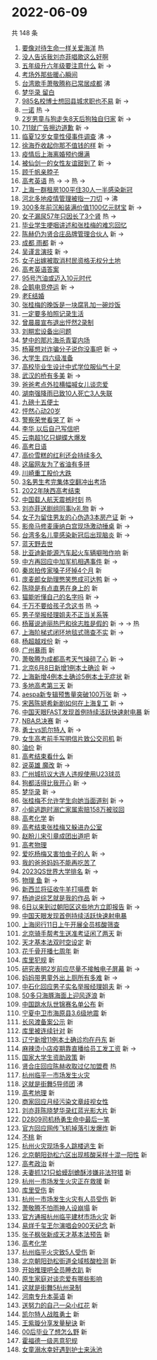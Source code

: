 # 2022-06-09

共 148 条

<!-- BEGIN -->
<!-- 最后更新时间 Thu Jun 09 2022 13:14:52 GMT+0800 (China Standard Time) -->

1. [要像对待生命一样关爱海洋](https://s.weibo.com//weibo?q=%23%E8%A6%81%E5%83%8F%E5%AF%B9%E5%BE%85%E7%94%9F%E5%91%BD%E4%B8%80%E6%A0%B7%E5%85%B3%E7%88%B1%E6%B5%B7%E6%B4%8B%23&Refer=new_time)
   热
1. [没人告诉我刘亦菲唱歌这么好啊](https://s.weibo.com//weibo?q=%23%E6%B2%A1%E4%BA%BA%E5%91%8A%E8%AF%89%E6%88%91%E5%88%98%E4%BA%A6%E8%8F%B2%E5%94%B1%E6%AD%8C%E8%BF%99%E4%B9%88%E5%A5%BD%E5%95%8A%23&Refer=top)
1. [五年级升六年级要注意什么](https://s.weibo.com//weibo?q=%23%E4%BA%94%E5%B9%B4%E7%BA%A7%E5%8D%87%E5%85%AD%E5%B9%B4%E7%BA%A7%E8%A6%81%E6%B3%A8%E6%84%8F%E4%BB%80%E4%B9%88%23&Refer=top)
   新 ->
1. [考场外那些暖心瞬间](https://s.weibo.com//weibo?q=%23%E8%80%83%E5%9C%BA%E5%A4%96%E9%82%A3%E4%BA%9B%E6%9A%96%E5%BF%83%E7%9E%AC%E9%97%B4%23&Refer=top)
1. [台湾歌手萧敬腾称已常居成都](https://s.weibo.com//weibo?q=%23%E5%8F%B0%E6%B9%BE%E6%AD%8C%E6%89%8B%E8%90%A7%E6%95%AC%E8%85%BE%E7%A7%B0%E5%B7%B2%E5%B8%B8%E5%B1%85%E6%88%90%E9%83%BD%23&Refer=top)
   沸
1. [梦华录 留白](https://s.weibo.com//weibo?q=%E6%A2%A6%E5%8D%8E%E5%BD%95%20%E7%95%99%E7%99%BD&Refer=top)
1. [985名校博士想回县城求职也不易](https://s.weibo.com//weibo?q=%23985%E5%90%8D%E6%A0%A1%E5%8D%9A%E5%A3%AB%E6%83%B3%E5%9B%9E%E5%8E%BF%E5%9F%8E%E6%B1%82%E8%81%8C%E4%B9%9F%E4%B8%8D%E6%98%93%23&Refer=top)
   新 ->
1. [一诺](https://s.weibo.com//weibo?q=%E4%B8%80%E8%AF%BA&Refer=top) 热 ->
1. [2岁男童与狗走失8天后狗独自归家](https://s.weibo.com//weibo?q=%232%E5%B2%81%E7%94%B7%E7%AB%A5%E4%B8%8E%E7%8B%97%E8%B5%B0%E5%A4%B18%E5%A4%A9%E5%90%8E%E7%8B%97%E7%8B%AC%E8%87%AA%E5%BD%92%E5%AE%B6%23&Refer=top)
   新 ->
1. [711就广告擦边道歉](https://s.weibo.com//weibo?q=%23711%E5%B0%B1%E5%B9%BF%E5%91%8A%E6%93%A6%E8%BE%B9%E9%81%93%E6%AD%89%23&Refer=top)
   新 ->
1. [临夏12岁女童性侵事件调查](https://s.weibo.com//weibo?q=%23%E4%B8%B4%E5%A4%8F12%E5%B2%81%E5%A5%B3%E7%AB%A5%E6%80%A7%E4%BE%B5%E4%BA%8B%E4%BB%B6%E8%B0%83%E6%9F%A5%23&Refer=top)
   沸 ->
1. [徐海乔收起你那不值钱的样](https://s.weibo.com//weibo?q=%23%E5%BE%90%E6%B5%B7%E4%B9%94%E6%94%B6%E8%B5%B7%E4%BD%A0%E9%82%A3%E4%B8%8D%E5%80%BC%E9%92%B1%E7%9A%84%E6%A0%B7%23&Refer=top)
   新 ->
1. [疫情后上海离婚预约爆满](https://s.weibo.com//weibo?q=%23%E7%96%AB%E6%83%85%E5%90%8E%E4%B8%8A%E6%B5%B7%E7%A6%BB%E5%A9%9A%E9%A2%84%E7%BA%A6%E7%88%86%E6%BB%A1%23&Refer=top)
1. [被仙剑一的女性友谊甜到了](https://s.weibo.com//weibo?q=%23%E8%A2%AB%E4%BB%99%E5%89%91%E4%B8%80%E7%9A%84%E5%A5%B3%E6%80%A7%E5%8F%8B%E8%B0%8A%E7%94%9C%E5%88%B0%E4%BA%86%23&Refer=top)
   新 ->
1. [顾千帆亲脖子](https://s.weibo.com//weibo?q=%23%E9%A1%BE%E5%8D%83%E5%B8%86%E4%BA%B2%E8%84%96%E5%AD%90%23&Refer=top)
1. [高考英语](https://s.weibo.com//weibo?q=%23%E9%AB%98%E8%80%83%E8%8B%B1%E8%AF%AD%23&Refer=top)
   热 -> -> 热 ->
1. [上海一群租房100平住30人一半感染新冠](https://s.weibo.com//weibo?q=%23%E4%B8%8A%E6%B5%B7%E4%B8%80%E7%BE%A4%E7%A7%9F%E6%88%BF100%E5%B9%B3%E4%BD%8F30%E4%BA%BA%E4%B8%80%E5%8D%8A%E6%84%9F%E6%9F%93%E6%96%B0%E5%86%A0%23&Refer=top)
1. [河北多地疫情管理被指一刀切](https://s.weibo.com//weibo?q=%23%E6%B2%B3%E5%8C%97%E5%A4%9A%E5%9C%B0%E7%96%AB%E6%83%85%E7%AE%A1%E7%90%86%E8%A2%AB%E6%8C%87%E4%B8%80%E5%88%80%E5%88%87%23&Refer=top)
   -> 沸
1. [300多年前沉船装满价值1100亿元财宝](https://s.weibo.com//weibo?q=%23300%E5%A4%9A%E5%B9%B4%E5%89%8D%E6%B2%89%E8%88%B9%E8%A3%85%E6%BB%A1%E4%BB%B7%E5%80%BC1100%E4%BA%BF%E5%85%83%E8%B4%A2%E5%AE%9D%23&Refer=top)
   新 ->
1. [女子漏尿57年只因长了3个肾](https://s.weibo.com//weibo?q=%23%E5%A5%B3%E5%AD%90%E6%BC%8F%E5%B0%BF57%E5%B9%B4%E5%8F%AA%E5%9B%A0%E9%95%BF%E4%BA%863%E4%B8%AA%E8%82%BE%23&Refer=top)
   热 ->
1. [毕业学生哽咽讲述和张桂梅的难忘回忆](https://s.weibo.com//weibo?q=%23%E6%AF%95%E4%B8%9A%E5%AD%A6%E7%94%9F%E5%93%BD%E5%92%BD%E8%AE%B2%E8%BF%B0%E5%92%8C%E5%BC%A0%E6%A1%82%E6%A2%85%E7%9A%84%E9%9A%BE%E5%BF%98%E5%9B%9E%E5%BF%86%23&Refer=top)
1. [陈赫仍为贤合庄品牌管理合伙人](https://s.weibo.com//weibo?q=%23%E9%99%88%E8%B5%AB%E4%BB%8D%E4%B8%BA%E8%B4%A4%E5%90%88%E5%BA%84%E5%93%81%E7%89%8C%E7%AE%A1%E7%90%86%E5%90%88%E4%BC%99%E4%BA%BA%23&Refer=top)
   新 ->
1. [成都 雨都](https://s.weibo.com//weibo?q=%E6%88%90%E9%83%BD%20%E9%9B%A8%E9%83%BD&Refer=top)
   新 ->
1. [吴谨言演技](https://s.weibo.com//weibo?q=%23%E5%90%B4%E8%B0%A8%E8%A8%80%E6%BC%94%E6%8A%80%23&Refer=top)
   新 ->
1. [女子出嫁被取消村民资格无权分土地](https://s.weibo.com//weibo?q=%23%E5%A5%B3%E5%AD%90%E5%87%BA%E5%AB%81%E8%A2%AB%E5%8F%96%E6%B6%88%E6%9D%91%E6%B0%91%E8%B5%84%E6%A0%BC%E6%97%A0%E6%9D%83%E5%88%86%E5%9C%9F%E5%9C%B0%23&Refer=top)
1. [高考英语答案](https://s.weibo.com//weibo?q=%E9%AB%98%E8%80%83%E8%8B%B1%E8%AF%AD%E7%AD%94%E6%A1%88&Refer=top)
1. [95号汽油或迈入10元时代](https://s.weibo.com//weibo?q=%2395%E5%8F%B7%E6%B1%BD%E6%B2%B9%E6%88%96%E8%BF%88%E5%85%A510%E5%85%83%E6%97%B6%E4%BB%A3%23&Refer=top)
1. [企鹅电竞停运](https://s.weibo.com//weibo?q=%23%E4%BC%81%E9%B9%85%E7%94%B5%E7%AB%9E%E5%81%9C%E8%BF%90%23&Refer=top)
   新 ->
1. [老E结婚](https://s.weibo.com//weibo?q=%E8%80%81E%E7%BB%93%E5%A9%9A&Refer=top)
1. [张桂梅的晚饭是一块腐乳加一碗炒饭](https://s.weibo.com//weibo?q=%23%E5%BC%A0%E6%A1%82%E6%A2%85%E7%9A%84%E6%99%9A%E9%A5%AD%E6%98%AF%E4%B8%80%E5%9D%97%E8%85%90%E4%B9%B3%E5%8A%A0%E4%B8%80%E7%A2%97%E7%82%92%E9%A5%AD%23&Refer=top)
1. [一定要多拍照记录生活](https://s.weibo.com//weibo?q=%23%E4%B8%80%E5%AE%9A%E8%A6%81%E5%A4%9A%E6%8B%8D%E7%85%A7%E8%AE%B0%E5%BD%95%E7%94%9F%E6%B4%BB%23&Refer=top)
1. [曾晨晨宣布退出怦然2录制](https://s.weibo.com//weibo?q=%23%E6%9B%BE%E6%99%A8%E6%99%A8%E5%AE%A3%E5%B8%83%E9%80%80%E5%87%BA%E6%80%A6%E7%84%B62%E5%BD%95%E5%88%B6%23&Refer=top)
1. [刘畊宏设备出问题](https://s.weibo.com//weibo?q=%E5%88%98%E7%95%8A%E5%AE%8F%E8%AE%BE%E5%A4%87%E5%87%BA%E9%97%AE%E9%A2%98&Refer=top)
1. [梦中的那片海杀青宴内场](https://s.weibo.com//weibo?q=%23%E6%A2%A6%E4%B8%AD%E7%9A%84%E9%82%A3%E7%89%87%E6%B5%B7%E6%9D%80%E9%9D%92%E5%AE%B4%E5%86%85%E5%9C%BA%23&Refer=top)
1. [杨幂想对诈骗分子说你没事吧](https://s.weibo.com//weibo?q=%23%E6%9D%A8%E5%B9%82%E6%83%B3%E5%AF%B9%E8%AF%88%E9%AA%97%E5%88%86%E5%AD%90%E8%AF%B4%E4%BD%A0%E6%B2%A1%E4%BA%8B%E5%90%A7%23&Refer=top)
   新 ->
1. [大学生 四六级准备](https://s.weibo.com//weibo?q=%E5%A4%A7%E5%AD%A6%E7%94%9F%20%E5%9B%9B%E5%85%AD%E7%BA%A7%E5%87%86%E5%A4%87&Refer=top)
1. [高校毕业生设计中式学位服仙气十足](https://s.weibo.com//weibo?q=%23%E9%AB%98%E6%A0%A1%E6%AF%95%E4%B8%9A%E7%94%9F%E8%AE%BE%E8%AE%A1%E4%B8%AD%E5%BC%8F%E5%AD%A6%E4%BD%8D%E6%9C%8D%E4%BB%99%E6%B0%94%E5%8D%81%E8%B6%B3%23&Refer=top)
1. [武汉的桥有多美](https://s.weibo.com//weibo?q=%23%E6%AD%A6%E6%B1%89%E7%9A%84%E6%A1%A5%E6%9C%89%E5%A4%9A%E7%BE%8E%23&Refer=top)
   新 ->
1. [爸爸考点外拉横幅喊女儿谈恋爱](https://s.weibo.com//weibo?q=%23%E7%88%B8%E7%88%B8%E8%80%83%E7%82%B9%E5%A4%96%E6%8B%89%E6%A8%AA%E5%B9%85%E5%96%8A%E5%A5%B3%E5%84%BF%E8%B0%88%E6%81%8B%E7%88%B1%23&Refer=top)
1. [湖南强降雨已致10人死亡3人失联](https://s.weibo.com//weibo?q=%23%E6%B9%96%E5%8D%97%E5%BC%BA%E9%99%8D%E9%9B%A8%E5%B7%B2%E8%87%B410%E4%BA%BA%E6%AD%BB%E4%BA%A13%E4%BA%BA%E5%A4%B1%E8%81%94%23&Refer=top)
1. [九磅十五便士](https://s.weibo.com//weibo?q=%23%E4%B9%9D%E7%A3%85%E5%8D%81%E4%BA%94%E4%BE%BF%E5%A3%AB%23&Refer=top)
1. [怦然心动20岁](https://s.weibo.com//weibo?q=%E6%80%A6%E7%84%B6%E5%BF%83%E5%8A%A820%E5%B2%81&Refer=top)
1. [警察荣誉看哭了](https://s.weibo.com//weibo?q=%23%E8%AD%A6%E5%AF%9F%E8%8D%A3%E8%AA%89%E7%9C%8B%E5%93%AD%E4%BA%86%23&Refer=top)
   新 ->
1. [李华 以后自己写信吧](https://s.weibo.com//weibo?q=%E6%9D%8E%E5%8D%8E%20%E4%BB%A5%E5%90%8E%E8%87%AA%E5%B7%B1%E5%86%99%E4%BF%A1%E5%90%A7&Refer=top)
1. [云南超1亿只蝴蝶大爆发](https://s.weibo.com//weibo?q=%23%E4%BA%91%E5%8D%97%E8%B6%851%E4%BA%BF%E5%8F%AA%E8%9D%B4%E8%9D%B6%E5%A4%A7%E7%88%86%E5%8F%91%23&Refer=top)
1. [高考日语](https://s.weibo.com//weibo?q=%23%E9%AB%98%E8%80%83%E6%97%A5%E8%AF%AD%23&Refer=top)
1. [高价雪糕的红利还会持续多久](https://s.weibo.com//weibo?q=%23%E9%AB%98%E4%BB%B7%E9%9B%AA%E7%B3%95%E7%9A%84%E7%BA%A2%E5%88%A9%E8%BF%98%E4%BC%9A%E6%8C%81%E7%BB%AD%E5%A4%9A%E4%B9%85%23&Refer=top)
1. [这届网友为了省油有多拼](https://s.weibo.com//weibo?q=%23%E8%BF%99%E5%B1%8A%E7%BD%91%E5%8F%8B%E4%B8%BA%E4%BA%86%E7%9C%81%E6%B2%B9%E6%9C%89%E5%A4%9A%E6%8B%BC%23&Refer=top)
1. [川崎重工股价大跌](https://s.weibo.com//weibo?q=%23%E5%B7%9D%E5%B4%8E%E9%87%8D%E5%B7%A5%E8%82%A1%E4%BB%B7%E5%A4%A7%E8%B7%8C%23&Refer=top)
1. [3名男生考完集体空翻冲出考场](https://s.weibo.com//weibo?q=%233%E5%90%8D%E7%94%B7%E7%94%9F%E8%80%83%E5%AE%8C%E9%9B%86%E4%BD%93%E7%A9%BA%E7%BF%BB%E5%86%B2%E5%87%BA%E8%80%83%E5%9C%BA%23&Refer=top)
1. [2022年陕西高考结束](https://s.weibo.com//weibo?q=%232022%E5%B9%B4%E9%99%95%E8%A5%BF%E9%AB%98%E8%80%83%E7%BB%93%E6%9D%9F%23&Refer=top)
1. [中国载人航天震撼时刻](https://s.weibo.com//weibo?q=%23%E4%B8%AD%E5%9B%BD%E8%BD%BD%E4%BA%BA%E8%88%AA%E5%A4%A9%E9%9C%87%E6%92%BC%E6%97%B6%E5%88%BB%23&Refer=new_time)
   热
1. [刘亦菲送剧组同事lv礼物](https://s.weibo.com//weibo?q=%23%E5%88%98%E4%BA%A6%E8%8F%B2%E9%80%81%E5%89%A7%E7%BB%84%E5%90%8C%E4%BA%8Blv%E7%A4%BC%E7%89%A9%23&Refer=top)
   新 ->
1. [女子为留住男友的心伪造3本房产证](https://s.weibo.com//weibo?q=%23%E5%A5%B3%E5%AD%90%E4%B8%BA%E7%95%99%E4%BD%8F%E7%94%B7%E5%8F%8B%E7%9A%84%E5%BF%83%E4%BC%AA%E9%80%A03%E6%9C%AC%E6%88%BF%E4%BA%A7%E8%AF%81%23&Refer=top)
   新 ->
1. [影帝马修麦康纳白宫现场激动捶桌](https://s.weibo.com//weibo?q=%23%E5%BD%B1%E5%B8%9D%E9%A9%AC%E4%BF%AE%E9%BA%A6%E5%BA%B7%E7%BA%B3%E7%99%BD%E5%AE%AB%E7%8E%B0%E5%9C%BA%E6%BF%80%E5%8A%A8%E6%8D%B6%E6%A1%8C%23&Refer=top)
   新 ->
1. [台湾多名儿童感染新冠后出现脑炎](https://s.weibo.com//weibo?q=%23%E5%8F%B0%E6%B9%BE%E5%A4%9A%E5%90%8D%E5%84%BF%E7%AB%A5%E6%84%9F%E6%9F%93%E6%96%B0%E5%86%A0%E5%90%8E%E5%87%BA%E7%8E%B0%E8%84%91%E7%82%8E%23&Refer=top)
   新 ->
1. [蓝天野去世](https://s.weibo.com//weibo?q=%23%E8%93%9D%E5%A4%A9%E9%87%8E%E5%8E%BB%E4%B8%96%23&Refer=top)
1. [比亚迪新能源汽车起火车辆噼啪作响](https://s.weibo.com//weibo?q=%23%E6%AF%94%E4%BA%9A%E8%BF%AA%E6%96%B0%E8%83%BD%E6%BA%90%E6%B1%BD%E8%BD%A6%E8%B5%B7%E7%81%AB%E8%BD%A6%E8%BE%86%E5%99%BC%E5%95%AA%E4%BD%9C%E5%93%8D%23&Refer=top)
   新
1. [中方再回应中加军机相遇事件](https://s.weibo.com//weibo?q=%23%E4%B8%AD%E6%96%B9%E5%86%8D%E5%9B%9E%E5%BA%94%E4%B8%AD%E5%8A%A0%E5%86%9B%E6%9C%BA%E7%9B%B8%E9%81%87%E4%BA%8B%E4%BB%B6%23&Refer=top)
   新 ->
1. [秦岚拍传家嗓子坏掉4个月](https://s.weibo.com//weibo?q=%23%E7%A7%A6%E5%B2%9A%E6%8B%8D%E4%BC%A0%E5%AE%B6%E5%97%93%E5%AD%90%E5%9D%8F%E6%8E%894%E4%B8%AA%E6%9C%88%23&Refer=top)
   新
1. [庞麦郎女助理憋笑憋成可达鸭](https://s.weibo.com//weibo?q=%23%E5%BA%9E%E9%BA%A6%E9%83%8E%E5%A5%B3%E5%8A%A9%E7%90%86%E6%86%8B%E7%AC%91%E6%86%8B%E6%88%90%E5%8F%AF%E8%BE%BE%E9%B8%AD%23&Refer=top)
   新 ->
1. [陈晓是有点直男在身上的](https://s.weibo.com//weibo?q=%23%E9%99%88%E6%99%93%E6%98%AF%E6%9C%89%E7%82%B9%E7%9B%B4%E7%94%B7%E5%9C%A8%E8%BA%AB%E4%B8%8A%E7%9A%84%23&Refer=top)
   新
1. [猫能听懂自己的名字吗](https://s.weibo.com//weibo?q=%23%E7%8C%AB%E8%83%BD%E5%90%AC%E6%87%82%E8%87%AA%E5%B7%B1%E7%9A%84%E5%90%8D%E5%AD%97%E5%90%97%23&Refer=top)
   新 ->
1. [千万不要给孩子念这书](https://s.weibo.com//weibo?q=%23%E5%8D%83%E4%B8%87%E4%B8%8D%E8%A6%81%E7%BB%99%E5%AD%A9%E5%AD%90%E5%BF%B5%E8%BF%99%E4%B9%A6%23&Refer=top)
   热 ->
1. [男子举报经理姐夫不正当关系等](https://s.weibo.com//weibo?q=%23%E7%94%B7%E5%AD%90%E4%B8%BE%E6%8A%A5%E7%BB%8F%E7%90%86%E5%A7%90%E5%A4%AB%E4%B8%8D%E6%AD%A3%E5%BD%93%E5%85%B3%E7%B3%BB%E7%AD%89%23&Refer=top)
1. [杨幂说迪丽热巴和徐志胜是假的](https://s.weibo.com//weibo?q=%23%E6%9D%A8%E5%B9%82%E8%AF%B4%E8%BF%AA%E4%B8%BD%E7%83%AD%E5%B7%B4%E5%92%8C%E5%BE%90%E5%BF%97%E8%83%9C%E6%98%AF%E5%81%87%E7%9A%84%23&Refer=top)
   新 -> -> 热
1. [上海阶梯式闭环地毯式筛查不实](https://s.weibo.com//weibo?q=%23%E4%B8%8A%E6%B5%B7%E9%98%B6%E6%A2%AF%E5%BC%8F%E9%97%AD%E7%8E%AF%E5%9C%B0%E6%AF%AF%E5%BC%8F%E7%AD%9B%E6%9F%A5%E4%B8%8D%E5%AE%9E%23&Refer=top)
   新 ->
1. [杨超越戏份](https://s.weibo.com//weibo?q=%E6%9D%A8%E8%B6%85%E8%B6%8A%E6%88%8F%E4%BB%BD&Refer=top)
   新 ->
1. [广州暴雨](https://s.weibo.com//weibo?q=%23%E5%B9%BF%E5%B7%9E%E6%9A%B4%E9%9B%A8%23&Refer=top)
   新
1. [萧敬腾为成都高考天气操碎了心](https://s.weibo.com//weibo?q=%23%E8%90%A7%E6%95%AC%E8%85%BE%E4%B8%BA%E6%88%90%E9%83%BD%E9%AB%98%E8%80%83%E5%A4%A9%E6%B0%94%E6%93%8D%E7%A2%8E%E4%BA%86%E5%BF%83%23&Refer=top)
   新 ->
1. [北京6月8日新增1例本土确诊](https://s.weibo.com//weibo?q=%23%E5%8C%97%E4%BA%AC6%E6%9C%888%E6%97%A5%E6%96%B0%E5%A2%9E1%E4%BE%8B%E6%9C%AC%E5%9C%9F%E7%A1%AE%E8%AF%8A%23&Refer=top)
   新 ->
1. [上海新增4例本土确诊5例本土无症状](https://s.weibo.com//weibo?q=%23%E4%B8%8A%E6%B5%B7%E6%96%B0%E5%A2%9E4%E4%BE%8B%E6%9C%AC%E5%9C%9F%E7%A1%AE%E8%AF%8A5%E4%BE%8B%E6%9C%AC%E5%9C%9F%E6%97%A0%E7%97%87%E7%8A%B6%23&Refer=top)
   新
1. [多地高考第三天](https://s.weibo.com//weibo?q=%23%E5%A4%9A%E5%9C%B0%E9%AB%98%E8%80%83%E7%AC%AC%E4%B8%89%E5%A4%A9%23&Refer=top)
   新
1. [aespa新专辑预售量突破100万张](https://s.weibo.com//weibo?q=%23aespa%E6%96%B0%E4%B8%93%E8%BE%91%E9%A2%84%E5%94%AE%E9%87%8F%E7%AA%81%E7%A0%B4100%E4%B8%87%E5%BC%A0%23&Refer=top)
   新 ->
1. [宋茜陈妍希新剧如何在上海复工](https://s.weibo.com//weibo?q=%23%E5%AE%8B%E8%8C%9C%E9%99%88%E5%A6%8D%E5%B8%8C%E6%96%B0%E5%89%A7%E5%A6%82%E4%BD%95%E5%9C%A8%E4%B8%8A%E6%B5%B7%E5%A4%8D%E5%B7%A5%23&Refer=top)
   新 ->
1. [中国天眼FAST发现首例持续活跃快速射电暴](https://s.weibo.com//weibo?q=%23%E4%B8%AD%E5%9B%BD%E5%A4%A9%E7%9C%BCFAST%E5%8F%91%E7%8E%B0%E9%A6%96%E4%BE%8B%E6%8C%81%E7%BB%AD%E6%B4%BB%E8%B7%83%E5%BF%AB%E9%80%9F%E5%B0%84%E7%94%B5%E6%9A%B4%23&Refer=top)
   新
1. [NBA总决赛](https://s.weibo.com//weibo?q=NBA%E6%80%BB%E5%86%B3%E8%B5%9B&Refer=top)
   新 ->
1. [勇士vs凯尔特人](https://s.weibo.com//weibo?q=%23%E5%8B%87%E5%A3%ABvs%E5%87%AF%E5%B0%94%E7%89%B9%E4%BA%BA%23&Refer=top)
   新 ->
1. [女生高考前手写明信片致公交司机](https://s.weibo.com//weibo?q=%23%E5%A5%B3%E7%94%9F%E9%AB%98%E8%80%83%E5%89%8D%E6%89%8B%E5%86%99%E6%98%8E%E4%BF%A1%E7%89%87%E8%87%B4%E5%85%AC%E4%BA%A4%E5%8F%B8%E6%9C%BA%23&Refer=top)
   新
1. [油价](https://s.weibo.com//weibo?q=%E6%B2%B9%E4%BB%B7&Refer=top) 新
1. [高考结束看什么](https://s.weibo.com//weibo?q=%23%E9%AB%98%E8%80%83%E7%BB%93%E6%9D%9F%E7%9C%8B%E4%BB%80%E4%B9%88%23&Refer=top)
   新
1. [说英雄 魔改](https://s.weibo.com//weibo?q=%E8%AF%B4%E8%8B%B1%E9%9B%84%20%E9%AD%94%E6%94%B9&Refer=top)
   新 ->
1. [广州城抗议大连人违规使用U23球员](https://s.weibo.com//weibo?q=%23%E5%B9%BF%E5%B7%9E%E5%9F%8E%E6%8A%97%E8%AE%AE%E5%A4%A7%E8%BF%9E%E4%BA%BA%E8%BF%9D%E8%A7%84%E4%BD%BF%E7%94%A8U23%E7%90%83%E5%91%98%23&Refer=top)
1. [狗都活得比我开心](https://s.weibo.com//weibo?q=%23%E7%8B%97%E9%83%BD%E6%B4%BB%E5%BE%97%E6%AF%94%E6%88%91%E5%BC%80%E5%BF%83%23&Refer=top)
   新 ->
1. [梦华录](https://s.weibo.com//weibo?q=%23%E6%A2%A6%E5%8D%8E%E5%BD%95%23&Refer=top)
   新 ->
1. [张桂梅不允许学生向她当面道别](https://s.weibo.com//weibo?q=%23%E5%BC%A0%E6%A1%82%E6%A2%85%E4%B8%8D%E5%85%81%E8%AE%B8%E5%AD%A6%E7%94%9F%E5%90%91%E5%A5%B9%E5%BD%93%E9%9D%A2%E9%81%93%E5%88%AB%23&Refer=top)
   新 ->
1. [小偷逃跑时溺亡家属索赔158万被驳回](https://s.weibo.com//weibo?q=%23%E5%B0%8F%E5%81%B7%E9%80%83%E8%B7%91%E6%97%B6%E6%BA%BA%E4%BA%A1%E5%AE%B6%E5%B1%9E%E7%B4%A2%E8%B5%94158%E4%B8%87%E8%A2%AB%E9%A9%B3%E5%9B%9E%23&Refer=top)
1. [高考化学](https://s.weibo.com//weibo?q=%E9%AB%98%E8%80%83%E5%8C%96%E5%AD%A6&Refer=top)
   新
1. [高考结束张桂梅又躲进办公室](https://s.weibo.com//weibo?q=%23%E9%AB%98%E8%80%83%E7%BB%93%E6%9D%9F%E5%BC%A0%E6%A1%82%E6%A2%85%E5%8F%88%E8%BA%B2%E8%BF%9B%E5%8A%9E%E5%85%AC%E5%AE%A4%23&Refer=top)
1. [赵盼儿宋引章成团出道吧](https://s.weibo.com//weibo?q=%23%E8%B5%B5%E7%9B%BC%E5%84%BF%E5%AE%8B%E5%BC%95%E7%AB%A0%E6%88%90%E5%9B%A2%E5%87%BA%E9%81%93%E5%90%A7%23&Refer=top)
   新
1. [高考物理](https://s.weibo.com//weibo?q=%23%E9%AB%98%E8%80%83%E7%89%A9%E7%90%86%23&Refer=top)
1. [爱吃杨梅又害怕虫子的人](https://s.weibo.com//weibo?q=%23%E7%88%B1%E5%90%83%E6%9D%A8%E6%A2%85%E5%8F%88%E5%AE%B3%E6%80%95%E8%99%AB%E5%AD%90%E7%9A%84%E4%BA%BA%23&Refer=top)
   新 ->
1. [我的爸爸妈妈不能再吃苦了](https://s.weibo.com//weibo?q=%23%E6%88%91%E7%9A%84%E7%88%B8%E7%88%B8%E5%A6%88%E5%A6%88%E4%B8%8D%E8%83%BD%E5%86%8D%E5%90%83%E8%8B%A6%E4%BA%86%23&Refer=top)
1. [2023QS世界大学排名](https://s.weibo.com//weibo?q=%232023QS%E4%B8%96%E7%95%8C%E5%A4%A7%E5%AD%A6%E6%8E%92%E5%90%8D%23&Refer=top)
   新 ->
1. [物理 鱼](https://s.weibo.com//weibo?q=%E7%89%A9%E7%90%86%20%E9%B1%BC&Refer=top)
   新 ->
1. [新西兰将征收牛羊打嗝费](https://s.weibo.com//weibo?q=%23%E6%96%B0%E8%A5%BF%E5%85%B0%E5%B0%86%E5%BE%81%E6%94%B6%E7%89%9B%E7%BE%8A%E6%89%93%E5%97%9D%E8%B4%B9%23&Refer=top)
   新
1. [杨迪说综艺就是我的作品](https://s.weibo.com//weibo?q=%23%E6%9D%A8%E8%BF%AA%E8%AF%B4%E7%BB%BC%E8%89%BA%E5%B0%B1%E6%98%AF%E6%88%91%E7%9A%84%E4%BD%9C%E5%93%81%23&Refer=top)
   新 ->
1. [6日以来到过朝阳区这些地方立即报告](https://s.weibo.com//weibo?q=%236%E6%97%A5%E4%BB%A5%E6%9D%A5%E5%88%B0%E8%BF%87%E6%9C%9D%E9%98%B3%E5%8C%BA%E8%BF%99%E4%BA%9B%E5%9C%B0%E6%96%B9%E7%AB%8B%E5%8D%B3%E6%8A%A5%E5%91%8A%23&Refer=top)
   新 ->
1. [中国天眼发现首例持续活跃快速射电暴](https://s.weibo.com//weibo?q=%23%E4%B8%AD%E5%9B%BD%E5%A4%A9%E7%9C%BC%E5%8F%91%E7%8E%B0%E9%A6%96%E4%BE%8B%E6%8C%81%E7%BB%AD%E6%B4%BB%E8%B7%83%E5%BF%AB%E9%80%9F%E5%B0%84%E7%94%B5%E6%9A%B4%23&Refer=top)
1. [上海闵行11日上午开展全员核酸筛查](https://s.weibo.com//weibo?q=%23%E4%B8%8A%E6%B5%B7%E9%97%B5%E8%A1%8C11%E6%97%A5%E4%B8%8A%E5%8D%88%E5%BC%80%E5%B1%95%E5%85%A8%E5%91%98%E6%A0%B8%E9%85%B8%E7%AD%9B%E6%9F%A5%23&Refer=top)
1. [北京骑手帮考生送准考证闲了两天](https://s.weibo.com//weibo?q=%23%E5%8C%97%E4%BA%AC%E9%AA%91%E6%89%8B%E5%B8%AE%E8%80%83%E7%94%9F%E9%80%81%E5%87%86%E8%80%83%E8%AF%81%E9%97%B2%E4%BA%86%E4%B8%A4%E5%A4%A9%23&Refer=top)
   新
1. [天才基本法双时空设定](https://s.weibo.com//weibo?q=%23%E5%A4%A9%E6%89%8D%E5%9F%BA%E6%9C%AC%E6%B3%95%E5%8F%8C%E6%97%B6%E7%A9%BA%E8%AE%BE%E5%AE%9A%23&Refer=top)
   新
1. [花千骨开播七周年](https://s.weibo.com//weibo?q=%23%E8%8A%B1%E5%8D%83%E9%AA%A8%E5%BC%80%E6%92%AD%E4%B8%83%E5%91%A8%E5%B9%B4%23&Refer=top)
   新
1. [库里犯规](https://s.weibo.com//weibo?q=%23%E5%BA%93%E9%87%8C%E7%8A%AF%E8%A7%84%23&Refer=top)
   新
1. [研究表明2岁前应尽量不接触电子屏幕](https://s.weibo.com//weibo?q=%23%E7%A0%94%E7%A9%B6%E8%A1%A8%E6%98%8E2%E5%B2%81%E5%89%8D%E5%BA%94%E5%B0%BD%E9%87%8F%E4%B8%8D%E6%8E%A5%E8%A7%A6%E7%94%B5%E5%AD%90%E5%B1%8F%E5%B9%95%23&Refer=top)
   新 ->
1. [妈妈带男童外出上厕所有多难](https://s.weibo.com//weibo?q=%23%E5%A6%88%E5%A6%88%E5%B8%A6%E7%94%B7%E7%AB%A5%E5%A4%96%E5%87%BA%E4%B8%8A%E5%8E%95%E6%89%80%E6%9C%89%E5%A4%9A%E9%9A%BE%23&Refer=top)
   新 ->
1. [中石化回应男子实名举报经理姐夫](https://s.weibo.com//weibo?q=%23%E4%B8%AD%E7%9F%B3%E5%8C%96%E5%9B%9E%E5%BA%94%E7%94%B7%E5%AD%90%E5%AE%9E%E5%90%8D%E4%B8%BE%E6%8A%A5%E7%BB%8F%E7%90%86%E5%A7%90%E5%A4%AB%23&Refer=top)
   新 ->
1. [50多只海豚海面上迎风逐浪](https://s.weibo.com//weibo?q=%2350%E5%A4%9A%E5%8F%AA%E6%B5%B7%E8%B1%9A%E6%B5%B7%E9%9D%A2%E4%B8%8A%E8%BF%8E%E9%A3%8E%E9%80%90%E6%B5%AA%23&Refer=top)
   新
1. [中国跳水队世锦赛名单公布](https://s.weibo.com//weibo?q=%23%E4%B8%AD%E5%9B%BD%E8%B7%B3%E6%B0%B4%E9%98%9F%E4%B8%96%E9%94%A6%E8%B5%9B%E5%90%8D%E5%8D%95%E5%85%AC%E5%B8%83%23&Refer=top)
   新
1. [宁夏中卫市海原县3.6级地震](https://s.weibo.com//weibo?q=%E5%AE%81%E5%A4%8F%E4%B8%AD%E5%8D%AB%E5%B8%82%E6%B5%B7%E5%8E%9F%E5%8E%BF3.6%E7%BA%A7%E5%9C%B0%E9%9C%87&Refer=top)
   新
1. [长风渡备案公示](https://s.weibo.com//weibo?q=%23%E9%95%BF%E9%A3%8E%E6%B8%A1%E5%A4%87%E6%A1%88%E5%85%AC%E7%A4%BA%23&Refer=top)
   新
1. [库里被连续针对](https://s.weibo.com//weibo?q=%23%E5%BA%93%E9%87%8C%E8%A2%AB%E8%BF%9E%E7%BB%AD%E9%92%88%E5%AF%B9%23&Refer=top)
   新
1. [辽宁新增11例本土确诊均在丹东](https://s.weibo.com//weibo?q=%23%E8%BE%BD%E5%AE%81%E6%96%B0%E5%A2%9E11%E4%BE%8B%E6%9C%AC%E5%9C%9F%E7%A1%AE%E8%AF%8A%E5%9D%87%E5%9C%A8%E4%B8%B9%E4%B8%9C%23&Refer=top)
   新
1. [麻辣烫小店疫期靠直播给员工发工资](https://s.weibo.com//weibo?q=%23%E9%BA%BB%E8%BE%A3%E7%83%AB%E5%B0%8F%E5%BA%97%E7%96%AB%E6%9C%9F%E9%9D%A0%E7%9B%B4%E6%92%AD%E7%BB%99%E5%91%98%E5%B7%A5%E5%8F%91%E5%B7%A5%E8%B5%84%23&Refer=top)
   新 ->
1. [国家大学生资助政策](https://s.weibo.com//weibo?q=%23%E5%9B%BD%E5%AE%B6%E5%A4%A7%E5%AD%A6%E7%94%9F%E8%B5%84%E5%8A%A9%E6%94%BF%E7%AD%96%23&Refer=top)
   新
1. [贤合庄回应陈赫收取过亿加盟费](https://s.weibo.com//weibo?q=%23%E8%B4%A4%E5%90%88%E5%BA%84%E5%9B%9E%E5%BA%94%E9%99%88%E8%B5%AB%E6%94%B6%E5%8F%96%E8%BF%87%E4%BA%BF%E5%8A%A0%E7%9B%9F%E8%B4%B9%23&Refer=top)
   热
1. [杭州临平一市场发生火灾](https://s.weibo.com//weibo?q=%23%E6%9D%AD%E5%B7%9E%E4%B8%B4%E5%B9%B3%E4%B8%80%E5%B8%82%E5%9C%BA%E5%8F%91%E7%94%9F%E7%81%AB%E7%81%BE%23&Refer=top)
1. [这就是街舞5导师团](https://s.weibo.com//weibo?q=%23%E8%BF%99%E5%B0%B1%E6%98%AF%E8%A1%97%E8%88%9E5%E5%AF%BC%E5%B8%88%E5%9B%A2%23&Refer=top)
   沸
1. [高考地理](https://s.weibo.com//weibo?q=%23%E9%AB%98%E8%80%83%E5%9C%B0%E7%90%86%23&Refer=top)
   新
1. [商家回应月经污染文章歧视女性](https://s.weibo.com//weibo?q=%23%E5%95%86%E5%AE%B6%E5%9B%9E%E5%BA%94%E6%9C%88%E7%BB%8F%E6%B1%A1%E6%9F%93%E6%96%87%E7%AB%A0%E6%AD%A7%E8%A7%86%E5%A5%B3%E6%80%A7%23&Refer=top)
1. [刘亦菲陈晓梦华录红蓝光影大片](https://s.weibo.com//weibo?q=%23%E5%88%98%E4%BA%A6%E8%8F%B2%E9%99%88%E6%99%93%E6%A2%A6%E5%8D%8E%E5%BD%95%E7%BA%A2%E8%93%9D%E5%85%89%E5%BD%B1%E5%A4%A7%E7%89%87%23&Refer=top)
   新
1. [D2809司机杨勇生命中最后一笔](https://s.weibo.com//weibo?q=%23D2809%E5%8F%B8%E6%9C%BA%E6%9D%A8%E5%8B%87%E7%94%9F%E5%91%BD%E4%B8%AD%E6%9C%80%E5%90%8E%E4%B8%80%E7%AC%94%23&Refer=top)
1. [官方回应网传飞机掉落引发爆炸](https://s.weibo.com//weibo?q=%23%E5%AE%98%E6%96%B9%E5%9B%9E%E5%BA%94%E7%BD%91%E4%BC%A0%E9%A3%9E%E6%9C%BA%E6%8E%89%E8%90%BD%E5%BC%95%E5%8F%91%E7%88%86%E7%82%B8%23&Refer=top)
   新
1. [不桃](https://s.weibo.com//weibo?q=%E4%B8%8D%E6%A1%83&Refer=top) 新
1. [杭州火灾现场多人跳楼逃生](https://s.weibo.com//weibo?q=%23%E6%9D%AD%E5%B7%9E%E7%81%AB%E7%81%BE%E7%8E%B0%E5%9C%BA%E5%A4%9A%E4%BA%BA%E8%B7%B3%E6%A5%BC%E9%80%83%E7%94%9F%23&Refer=top)
   新
1. [北京朝阳劲松六区出现核酸采样十混一阳性](https://s.weibo.com//weibo?q=%23%E5%8C%97%E4%BA%AC%E6%9C%9D%E9%98%B3%E5%8A%B2%E6%9D%BE%E5%85%AD%E5%8C%BA%E5%87%BA%E7%8E%B0%E6%A0%B8%E9%85%B8%E9%87%87%E6%A0%B7%E5%8D%81%E6%B7%B7%E4%B8%80%E9%98%B3%E6%80%A7%23&Refer=top)
   新
1. [高考政治](https://s.weibo.com//weibo?q=%23%E9%AB%98%E8%80%83%E6%94%BF%E6%B2%BB%23&Refer=top)
   新
1. [夫妻抓121只蛤蟆刮蟾酥涉嫌非法狩猎](https://s.weibo.com//weibo?q=%23%E5%A4%AB%E5%A6%BB%E6%8A%93121%E5%8F%AA%E8%9B%A4%E8%9F%86%E5%88%AE%E8%9F%BE%E9%85%A5%E6%B6%89%E5%AB%8C%E9%9D%9E%E6%B3%95%E7%8B%A9%E7%8C%8E%23&Refer=top)
   新
1. [杭州一市场发生火灾正在救援](https://s.weibo.com//weibo?q=%23%E6%9D%AD%E5%B7%9E%E4%B8%80%E5%B8%82%E5%9C%BA%E5%8F%91%E7%94%9F%E7%81%AB%E7%81%BE%E6%AD%A3%E5%9C%A8%E6%95%91%E6%8F%B4%23&Refer=top)
   新
1. [库里受伤](https://s.weibo.com//weibo?q=%23%E5%BA%93%E9%87%8C%E5%8F%97%E4%BC%A4%23&Refer=top)
   新
1. [杭州一市场发生火灾有人员受伤](https://s.weibo.com//weibo?q=%23%E6%9D%AD%E5%B7%9E%E4%B8%80%E5%B8%82%E5%9C%BA%E5%8F%91%E7%94%9F%E7%81%AB%E7%81%BE%E6%9C%89%E4%BA%BA%E5%91%98%E5%8F%97%E4%BC%A4%23&Refer=top)
   新
1. [萧敬腾不怕雨神人设崩塌](https://s.weibo.com//weibo?q=%23%E8%90%A7%E6%95%AC%E8%85%BE%E4%B8%8D%E6%80%95%E9%9B%A8%E7%A5%9E%E4%BA%BA%E8%AE%BE%E5%B4%A9%E5%A1%8C%23&Refer=top)
   新
1. [官方通报杭州临平建材市场火灾](https://s.weibo.com//weibo?q=%23%E5%AE%98%E6%96%B9%E9%80%9A%E6%8A%A5%E6%9D%AD%E5%B7%9E%E4%B8%B4%E5%B9%B3%E5%BB%BA%E6%9D%90%E5%B8%82%E5%9C%BA%E7%81%AB%E7%81%BE%23&Refer=top)
   新
1. [易烊千玺玊尔演唱会900天纪念](https://s.weibo.com//weibo?q=%23%E6%98%93%E7%83%8A%E5%8D%83%E7%8E%BA%E7%8E%8A%E5%B0%94%E6%BC%94%E5%94%B1%E4%BC%9A900%E5%A4%A9%E7%BA%AA%E5%BF%B5%23&Refer=top)
   新
1. [张子枫张新成天才基本法预告](https://s.weibo.com//weibo?q=%23%E5%BC%A0%E5%AD%90%E6%9E%AB%E5%BC%A0%E6%96%B0%E6%88%90%E5%A4%A9%E6%89%8D%E5%9F%BA%E6%9C%AC%E6%B3%95%E9%A2%84%E5%91%8A%23&Refer=top)
   新
1. [高考化学](https://s.weibo.com//weibo?q=%23%E9%AB%98%E8%80%83%E5%8C%96%E5%AD%A6%23&Refer=top)
1. [杭州临平火灾致5人受伤](https://s.weibo.com//weibo?q=%23%E6%9D%AD%E5%B7%9E%E4%B8%B4%E5%B9%B3%E7%81%AB%E7%81%BE%E8%87%B45%E4%BA%BA%E5%8F%97%E4%BC%A4%23&Refer=top)
   新
1. [北京朝阳劲松街道全域核酸检测](https://s.weibo.com//weibo?q=%23%E5%8C%97%E4%BA%AC%E6%9C%9D%E9%98%B3%E5%8A%B2%E6%9D%BE%E8%A1%97%E9%81%93%E5%85%A8%E5%9F%9F%E6%A0%B8%E9%85%B8%E6%A3%80%E6%B5%8B%23&Refer=top)
   新
1. [开始推理吧全员睡衣趴](https://s.weibo.com//weibo?q=%23%E5%BC%80%E5%A7%8B%E6%8E%A8%E7%90%86%E5%90%A7%E5%85%A8%E5%91%98%E7%9D%A1%E8%A1%A3%E8%B6%B4%23&Refer=top)
   新
1. [原生家庭对谈恋爱有哪些影响](https://s.weibo.com//weibo?q=%23%E5%8E%9F%E7%94%9F%E5%AE%B6%E5%BA%AD%E5%AF%B9%E8%B0%88%E6%81%8B%E7%88%B1%E6%9C%89%E5%93%AA%E4%BA%9B%E5%BD%B1%E5%93%8D%23&Refer=top)
1. [这就是街舞5杭州录制](https://s.weibo.com//weibo?q=%23%E8%BF%99%E5%B0%B1%E6%98%AF%E8%A1%97%E8%88%9E5%E6%9D%AD%E5%B7%9E%E5%BD%95%E5%88%B6%23&Refer=top)
1. [河南专升本英语](https://s.weibo.com//weibo?q=%E6%B2%B3%E5%8D%97%E4%B8%93%E5%8D%87%E6%9C%AC%E8%8B%B1%E8%AF%AD&Refer=top)
   新
1. [送努力的自己一朵小红花](https://s.weibo.com//weibo?q=%23%E9%80%81%E5%8A%AA%E5%8A%9B%E7%9A%84%E8%87%AA%E5%B7%B1%E4%B8%80%E6%9C%B5%E5%B0%8F%E7%BA%A2%E8%8A%B1%23&Refer=top)
   新
1. [凯尔特人战胜勇士](https://s.weibo.com//weibo?q=%23%E5%87%AF%E5%B0%94%E7%89%B9%E4%BA%BA%E6%88%98%E8%83%9C%E5%8B%87%E5%A3%AB%23&Refer=top)
   新
1. [王紫璇分享发量秘诀](https://s.weibo.com//weibo?q=%23%E7%8E%8B%E7%B4%AB%E7%92%87%E5%88%86%E4%BA%AB%E5%8F%91%E9%87%8F%E7%A7%98%E8%AF%80%23&Refer=top)
   新
1. [00后毕业了想怎么野](https://s.weibo.com//weibo?q=%2300%E5%90%8E%E6%AF%95%E4%B8%9A%E4%BA%86%E6%83%B3%E6%80%8E%E4%B9%88%E9%87%8E%23&Refer=top)
   新
1. [霍福德一级恶意犯规](https://s.weibo.com//weibo?q=%23%E9%9C%8D%E7%A6%8F%E5%BE%B7%E4%B8%80%E7%BA%A7%E6%81%B6%E6%84%8F%E7%8A%AF%E8%A7%84%23&Refer=top)
1. [女童溺水幸好遇到护士来泳池](https://s.weibo.com//weibo?q=%23%E5%A5%B3%E7%AB%A5%E6%BA%BA%E6%B0%B4%E5%B9%B8%E5%A5%BD%E9%81%87%E5%88%B0%E6%8A%A4%E5%A3%AB%E6%9D%A5%E6%B3%B3%E6%B1%A0%23&Refer=top)

<!-- END -->
